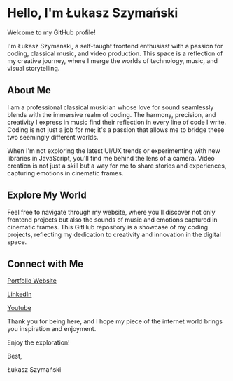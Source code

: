 # Hello, I'm Łukasz Szymański 
Welcome to my GitHub profile! 

I'm Łukasz Szymański, a self-taught frontend enthusiast with a passion for coding, classical music, and video production. This space is a reflection of my creative journey, where I merge the worlds of technology, music, and visual storytelling.

## About Me
I am a professional classical musician whose love for sound seamlessly blends with the immersive realm of coding. The harmony, precision, and creativity I express in music find their reflection in every line of code I write. Coding is not just a job for me; it's a passion that allows me to bridge these two seemingly different worlds.

When I'm not exploring the latest UI/UX trends or experimenting with new libraries in JavaScript, you'll find me behind the lens of a camera. Video creation is not just a skill but a way for me to share stories and experiences, capturing emotions in cinematic frames.

## Explore My World
Feel free to navigate through my website, where you'll discover not only frontend projects but also the sounds of music and emotions captured in cinematic frames. This GitHub repository is a showcase of my coding projects, reflecting my dedication to creativity and innovation in the digital space.

## Connect with Me 
<a href="https://szymanski.netlify.app" target="_blank">Portfolio Website</a>

<a href="https://www.linkedin.com/in/lukasz-szymanski94/" target="_blank">LinkedIn</a>

<a href="https://www.youtube.com/channel/UCKNDC6ymPscd0PPdEGr8eJw" target="_blank">Youtube</a>


Thank you for being here, and I hope my piece of the internet world brings you inspiration and enjoyment. 

Enjoy the exploration!

Best,

Łukasz Szymański




